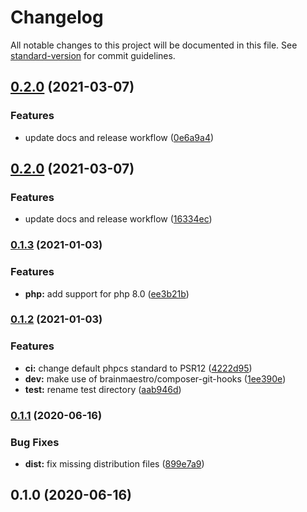 # Changelog

All notable changes to this project will be documented in this file. See [standard-version](https://github.com/conventional-changelog/standard-version) for commit guidelines.

## [0.2.0](https://github.com/projek-xyz/template/compare/v0.1.3...v0.2.0) (2021-03-07)


### Features

* update docs and release workflow ([0e6a9a4](https://github.com/projek-xyz/template/commit/0e6a9a4b6008a4248952192c11b550823b4807c8))

## [0.2.0](https://github.com/projek-xyz/template/compare/v0.1.3...v0.2.0) (2021-03-07)


### Features

* update docs and release workflow ([16334ec](https://github.com/projek-xyz/template/commit/16334ecea48a9acbf1c433a9f98ef7d8a4058bed))

### [0.1.3](https://github.com/projek-xyz/template/compare/v0.1.2...v0.1.3) (2021-01-03)


### Features

* **php:** add support for php 8.0 ([ee3b21b](https://github.com/projek-xyz/template/commit/ee3b21ba0394a9c91e621e0e58956c1741449aea))

### [0.1.2](https://github.com/projek-xyz/template/compare/v0.1.1...v0.1.2) (2021-01-03)


### Features

* **ci:** change default phpcs standard to PSR12 ([4222d95](https://github.com/projek-xyz/template/commit/4222d95b136b3c94df7b8c262ab99fd1661678ae))
* **dev:** make use of brainmaestro/composer-git-hooks ([1ee390e](https://github.com/projek-xyz/template/commit/1ee390ebb795979ef9834ee300c3da41d01d44b9))
* **test:** rename test directory ([aab946d](https://github.com/projek-xyz/template/commit/aab946da037c541ea6486685d3a401178c70a165))

### [0.1.1](https://github.com/projek-xyz/template/compare/v0.1.0...v0.1.1) (2020-06-16)


### Bug Fixes

* **dist:** fix missing distribution files ([899e7a9](https://github.com/projek-xyz/template/commit/899e7a94361d04ae2b7c60c262d8ed5d186986d4))

## 0.1.0 (2020-06-16)
